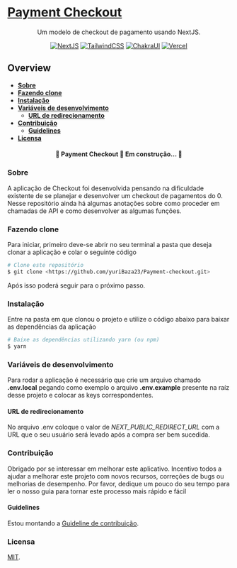 <p align="center">
  <a href="#">
    <h1>Payment Checkout</h1>
  </a>
</p>

<p align="center">Um modelo de checkout de pagamento usando NextJS.</p>

<div align="center">

[![NextJS](https://img.shields.io/badge/next.js-000000?style=for-the-badge&logo=nextdotjs&logoColor=white)](https://img.shields.io/badge/next.js-000000?style=for-the-badge&logo=nextdotjs&logoColor=white)<space><space>
[![TailwindCSS](https://img.shields.io/badge/Tailwind_CSS-38B2AC?style=for-the-badge&logo=tailwind-css&logoColor=white)](https://img.shields.io/badge/Tailwind_CSS-38B2AC?style=for-the-badge&logo=tailwind-css&logoColor=white)<space><space>
[![ChakraUI](https://img.shields.io/badge/Chakra--UI-319795?style=for-the-badge&logo=chakra-ui&logoColor=white)](https://img.shields.io/badge/Chakra--UI-319795?style=for-the-badge&logo=chakra-ui&logoColor=white)<space><space>
[![Vercel](https://img.shields.io/badge/Vercel-000000?style=for-the-badge&logo=vercel&logoColor=white)](https://img.shields.io/badge/Vercel-000000?style=for-the-badge&logo=vercel&logoColor=white)

</div>

## Overview

- **[Sobre](#sobre)**
- **[Fazendo clone](#git-clone)**
- **[Instalação](#instalacao)**
- **[Variáveis de desenvolvimento](#env-var)**
  - **[URL de redirecionamento](#redirect-env)**
- **[Contribuição](#contribuicao)**
  - **[Guidelines](#contribuicao-guidelines)**
- **[Licensa](#license)**

<h4 align="center"> 
	🚧  Payment Checkout 🚀 Em construção...  🚧
</h4>

<a id='#sobre'><a>

### Sobre
A aplicação de Checkout foi desenvolvida pensando na dificuldade existente de se planejar e desenvolver um checkout de pagamentos do 0. Nesse repositório ainda há algumas anotações sobre como proceder em chamadas de API e como desenvolver as algumas funções.

<a id='git-clone'></a>

### Fazendo clone
Para iniciar, primeiro deve-se abrir no seu terminal a pasta que deseja clonar a aplicação e colar o seguinte código

```bash
# Clone este repositório
$ git clone <https://github.com/yuriBaza23/Payment-checkout.git>
```

Após isso poderá seguir para o próximo passo.

<a id='instalacao'></a>

### Instalação
Entre na pasta em que clonou o projeto e utilize o código abaixo para baixar as dependências da aplicação

```bash
# Baixe as dependências utilizando yarn (ou npm)
$ yarn
```

<a id='env-var'></a>

### Variáveis de desenvolvimento
Para rodar a aplicação é necessário que crie um arquivo chamado **.env.local** pegando como exemplo o arquivo **.env.example** presente na raíz desse projeto e colocar as keys correspondentes.
<a id='redirect-env'></a>

#### URL de redirecionamento
No arquivo .env coloque o valor de *NEXT_PUBLIC_REDIRECT_URL* com a URL que o seu usuário será levado após a compra ser bem sucedida.

<a id='contribuicao'></a>

### Contribuição
Obrigado por se interessar em melhorar este aplicativo. Incentivo todos a ajudar a melhorar este projeto com novos recursos, correções de bugs ou melhorias de desempenho. Por favor, dedique um pouco do seu tempo para ler o nosso guia para tornar este processo mais rápido e fácil

<a id='contribuicao-guidelines'></a>

#### Guidelines
Estou montando a [Guideline de contribuição](/.github/CONTRIBUTING.md).

<a id='license'></a>

### Licensa
[MIT](/.github/LICENSE.md).